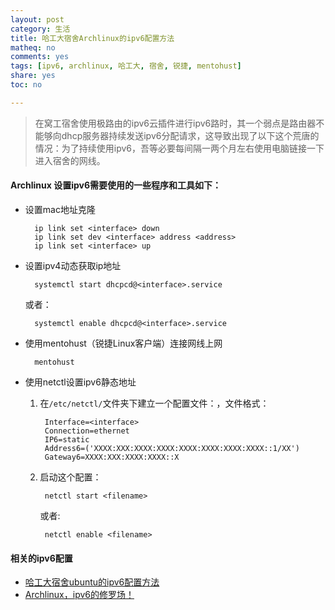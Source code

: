 ```yaml
---
layout: post 
category: 生活
title: 哈工大宿舍Archlinux的ipv6配置方法
matheq: no
comments: yes
tags: [ipv6, archlinux, 哈工大, 宿舍, 锐捷, mentohust]
share: yes
toc: no

---
```


> 在窝工宿舍使用极路由的ipv6云插件进行ipv6路时，其一个弱点是路由器不能够向dhcp服务器持续发送ipv6分配请求，这导致出现了以下这个荒唐的情况：为了持续使用ipv6，吾等必要每间隔一两个月左右使用电脑链接一下进入宿舍的网线。


#### Archlinux 设置ipv6需要使用的一些程序和工具如下：

- 设置mac地址克隆

		ip link set <interface> down
		ip link set dev <interface> address <address>
		ip link set <interface> up

- 设置ipv4动态获取ip地址

		systemctl start dhcpcd@<interface>.service

	或者：

		systemctl enable dhcpcd@<interface>.service

- 使用mentohust（锐捷Linux客户端）连接网线上网

		mentohust

- 使用netctl设置ipv6静态地址
	1. 在`/etc/netctl/`文件夹下建立一个配置文件：<filename>，文件格式：

			Interface=<interface>
			Connection=ethernet
			IP6=static
			Address6=('XXXX:XXX:XXXX:XXXX:XXXX:XXXX:XXXX:XXXX::1/XX')
			Gateway6=XXXX:XXX:XXXX:XXXX::X
	2. 启动这个配置：

			netctl start <filename>

		或者:

			netctl enable <filename>

#### 相关的ipv6配置

- [哈工大宿舍ubuntu的ipv6配置方法](http://yanshuo.name/cn/2014/12/ipv6/ "哈工大宿舍ubuntu的ipv6配置方法")
- [Archlinux，ipv6的修罗场！](http://yanshuo.name/cn/2015/07/ipv6/,"Archlinux，ipv6的修罗场！")
